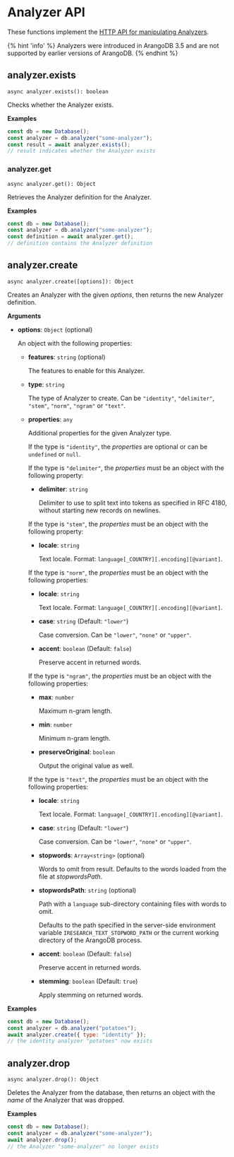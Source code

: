 # Analyzer API

These functions implement the
[HTTP API for manipulating Analyzers](https://www.arangodb.com/docs/stable/http/analyzers.html).

{% hint 'info' %}
Analyzers were introduced in ArangoDB 3.5 and are not supported by earlier
versions of ArangoDB.
{% endhint %}

## analyzer.exists

`async analyzer.exists(): boolean`

Checks whether the Analyzer exists.

**Examples**

```js
const db = new Database();
const analyzer = db.analyzer("some-analyzer");
const result = await analyzer.exists();
// result indicates whether the Analyzer exists
```

### analyzer.get

`async analyzer.get(): Object`

Retrieves the Analyzer definition for the Analyzer.

**Examples**

```js
const db = new Database();
const analyzer = db.analyzer("some-analyzer");
const definition = await analyzer.get();
// definition contains the Analyzer definition
```

## analyzer.create

`async analyzer.create([options]): Object`

Creates an Analyzer with the given _options_, then returns the new Analyzer
definition.

**Arguments**

- **options**: `Object` (optional)

  An object with the following properties:

  - **features**: `string` (optional)

    The features to enable for this Analyzer.

  - **type**: `string`

    The type of Analyzer to create.
    Can be `"identity"`, `"delimiter"`, `"stem"`, `"norm"`, `"ngram"` or
    `"text"`.

  - **properties**: `any`

    Additional properties for the given Analyzer type.

    If the type is `"identity"`, the _properties_ are optional or can be
    `undefined` or `null`.

    If the type is `"delimiter"`, the _properties_ must be an object with the
    following property:

    - **delimiter**: `string`

      Delimiter to use to split text into tokens as specified in RFC 4180,
      without starting new records on newlines.

    If the type is `"stem"`, the _properties_ must be an object with the
    following property:

    - **locale**: `string`

      Text locale. Format: `language[_COUNTRY][.encoding][@variant]`.

    If the type is `"norm"`, the _properties_ must be an object with the
    following properties:

    - **locale**: `string`

      Text locale. Format: `language[_COUNTRY][.encoding][@variant]`.

    - **case**: `string` (Default: `"lower"`)

      Case conversion. Can be `"lower"`, `"none"` or `"upper"`.

    - **accent**: `boolean` (Default: `false`)

      Preserve accent in returned words.

    If the type is `"ngram"`, the _properties_ must be an object with the
    following properties:

    - **max**: `number`

      Maximum n-gram length.

    - **min**: `number`

      Minimum n-gram length.

    - **preserveOriginal**: `boolean`

      Output the original value as well.

    If the type is `"text"`, the _properties_ must be an object with the
    following properties:

    - **locale**: `string`

      Text locale. Format: `language[_COUNTRY][.encoding][@variant]`.

    - **case**: `string` (Default: `"lower"`)

      Case conversion. Can be `"lower"`, `"none"` or `"upper"`.

    - **stopwords**: `Array<string>` (optional)

      Words to omit from result. Defaults to the words loaded from the file at
      _stopwordsPath_.

    - **stopwordsPath**: `string` (optional)

      Path with a `language` sub-directory containing files with words to omit.

      Defaults to the path specified in the server-side environment variable
      `IRESEARCH_TEXT_STOPWORD_PATH` or the current working directory of the
      ArangoDB process.

    - **accent**: `boolean` (Default: `false`)

      Preserve accent in returned words.

    - **stemming**: `boolean` (Default: `true`)

      Apply stemming on returned words.

**Examples**

```js
const db = new Database();
const analyzer = db.analyzer("potatoes");
await analyzer.create({ type: "identity" });
// the identity analyzer "potatoes" now exists
```

## analyzer.drop

`async analyzer.drop(): Object`

Deletes the Analyzer from the database, then returns an object with the _name_
of the Analyzer that was dropped.

**Examples**

```js
const db = new Database();
const analyzer = db.analyzer("some-analyzer");
await analyzer.drop();
// the Analyzer "some-analyzer" no longer exists
```
